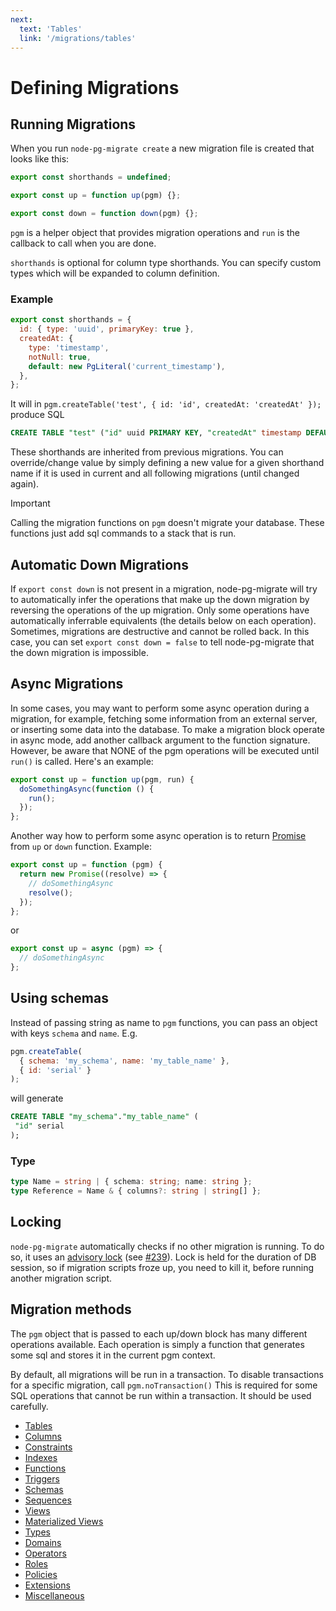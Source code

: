 ```yaml
---
next:
  text: 'Tables'
  link: '/migrations/tables'
---
```


# Defining Migrations

## Running Migrations

When you run `node-pg-migrate create` a new migration file is created that looks like this:

```javascript
export const shorthands = undefined;

export const up = function up(pgm) {};

export const down = function down(pgm) {};
```

`pgm` is a helper object that provides migration operations and `run` is the callback to call when you are done.

`shorthands` is optional for column type shorthands. You can specify custom types which will be expanded to column
definition.

### Example

```js
export const shorthands = {
  id: { type: 'uuid', primaryKey: true },
  createdAt: {
    type: 'timestamp',
    notNull: true,
    default: new PgLiteral('current_timestamp'),
  },
};
```

It will in `pgm.createTable('test', { id: 'id', createdAt: 'createdAt' });` produce SQL

```sql
CREATE TABLE "test" ("id" uuid PRIMARY KEY, "createdAt" timestamp DEFAULT current_timestamp NOT NULL);
```

These shorthands are inherited from previous migrations. You can override/change value by simply defining a new value
for a given shorthand name
if it is used in current and all following migrations (until changed again).

> [!IMPORTANT]
> Calling the migration functions on `pgm` doesn't migrate your database. These functions just add sql commands to a
> stack that is run.

## Automatic Down Migrations

If `export const down` is not present in a migration, node-pg-migrate will try to automatically infer the operations that
make up the down migration by reversing the operations of the up migration. Only some operations have automatically
inferrable equivalents (the details below on each operation). Sometimes, migrations are destructive and cannot be rolled
back. In this case, you can set `export const down = false` to tell node-pg-migrate that the down migration is impossible.

## Async Migrations

In some cases, you may want to perform some async operation during a migration, for example, fetching some information
from an external server, or inserting some data into the database. To make a migration block operate in async mode, add
another callback argument to the function signature. However, be aware that NONE of the pgm operations will be executed
until `run()` is called. Here's an example:

```javascript
export const up = function up(pgm, run) {
  doSomethingAsync(function () {
    run();
  });
};
```

Another way how to perform some async operation is to return [Promise](https://promisesaplus.com/) from `up` or `down`
function. Example:

```javascript
export const up = function (pgm) {
  return new Promise((resolve) => {
    // doSomethingAsync
    resolve();
  });
};
```

or

```javascript
export const up = async (pgm) => {
  // doSomethingAsync
};
```

## Using schemas

Instead of passing string as name to `pgm` functions, you can pass an object with keys `schema` and `name`. E.g.

```javascript
pgm.createTable(
  { schema: 'my_schema', name: 'my_table_name' },
  { id: 'serial' }
);
```

will generate

```sql
CREATE TABLE "my_schema"."my_table_name" (
 "id" serial
);
```

### Type

```ts
type Name = string | { schema: string; name: string };
type Reference = Name & { columns?: string | string[] };
```

## Locking

`node-pg-migrate` automatically checks if no other migration is running. To do so, it uses an
[advisory lock](https://www.postgresql.org/docs/current/static/explicit-locking.html#id-1.5.12.6.9.2)
(see [#239](https://github.com/salsita/node-pg-migrate/pull/239)).
Lock is held for the duration of DB session, so if migration scripts froze up, you need to kill it,
before running another migration script.

## Migration methods

The `pgm` object that is passed to each up/down block has many different operations available.
Each operation is simply
a function that generates some sql and stores it in the current pgm context.

By default, all migrations will be run in a transaction.
To disable transactions for a specific migration,
call `pgm.noTransaction()`
This is required for some SQL operations that cannot be run within a transaction.
It should be used carefully.

- [Tables](tables.md)
- [Columns](columns.md)
- [Constraints](constraints.md)
- [Indexes](indexes.md)
- [Functions](functions.md)
- [Triggers](triggers.md)
- [Schemas](schemas.md)
- [Sequences](sequences.md)
- [Views](views.md)
- [Materialized Views](mViews.md)
- [Types](types.md)
- [Domains](domains.md)
- [Operators](operators.md)
- [Roles](roles.md)
- [Policies](policies.md)
- [Extensions](extensions.md)
- [Miscellaneous](misc.md)

